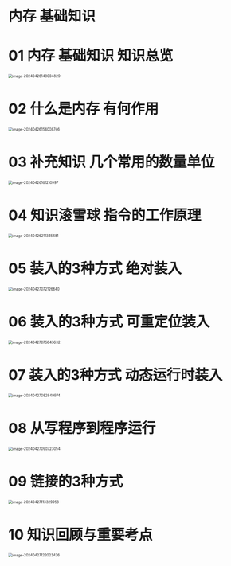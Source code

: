 # 内存 基础知识



# 01 内存 基础知识 知识总览

<img src="https://cvp.oss-cn-shanghai.aliyuncs.com/picgo/202404261430005.png" alt="image-20240426143004829" style="zoom:50%;" />



# 02 什么是内存 有何作用

<img src="https://cvp.oss-cn-shanghai.aliyuncs.com/picgo/202404261540062.png" alt="image-20240426154008746" style="zoom: 50%;" />



# 03 补充知识 几个常用的数量单位

<img src="https://cvp.oss-cn-shanghai.aliyuncs.com/picgo/202404261612137.png" alt="image-20240426161210997" style="zoom:50%;" />



# 04 知识滚雪球 指令的工作原理

<img src="https://cvp.oss-cn-shanghai.aliyuncs.com/picgo/202404262113774.png" alt="image-20240426211345481" style="zoom: 50%;" />



# 05 装入的3种方式 绝对装入

<img src="https://cvp.oss-cn-shanghai.aliyuncs.com/picgo/202404270721977.png" alt="image-20240427072126640" style="zoom:50%;" />



# 06 装入的3种方式 可重定位装入

<img src="https://cvp.oss-cn-shanghai.aliyuncs.com/picgo/202404270758898.png" alt="image-20240427075843632" style="zoom:50%;" />



# 07 装入的3种方式 动态运行时装入

<img src="https://cvp.oss-cn-shanghai.aliyuncs.com/picgo/202404270828274.png" alt="image-20240427082849974" style="zoom:50%;" />



# 08 从写程序到程序运行

<img src="https://cvp.oss-cn-shanghai.aliyuncs.com/picgo/202404270907379.png" alt="image-20240427090723054" style="zoom:50%;" />



# 09 链接的3种方式

<img src="https://cvp.oss-cn-shanghai.aliyuncs.com/picgo/202404271133094.png" alt="image-20240427113329953" style="zoom:50%;" />

# 10 知识回顾与重要考点

<img src="https://cvp.oss-cn-shanghai.aliyuncs.com/picgo/202404271220631.png" alt="image-20240427122023426" style="zoom:50%;" />